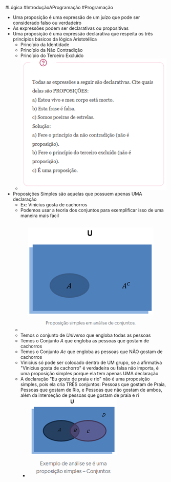 #Lógica #IntroduçãoAProgramação #Programação 


- Uma proposição é uma expressão de um juízo que pode ser considerado falso ou verdadeiro
- As expressões podem ser declarativas ou propositivas
- Uma proposição é uma expressão declarativa que respeita os três princípios básicos da lógica Aristotélica
	- Princípio da Identidade
	- Princípio da Não Contradição
	- Princípio do Terceiro Excluído
	- ![](img/Pasted%20image%2020240409164257.png)
- Proposições Simples são aquelas que possuem apenas UMA declaração
	- Ex: Vinicius gosta de cachorros
	- Podemos usar a teoria dos conjuntos para exemplificar isso de uma maneira mais fácil
	- ![](img/Pasted%20image%2020240409164515.png)
	- Temos o conjunto de *Universo* que engloba todas as pessoas
	- Temos o Conjunto *A* que engloba as pessoas que gostam de cachorros
	- Temos o Conjunto *Ac* que engloba as pessoas que NÃO gostam de cachorros
	- Vinicius só pode ser colocado dentro de UM grupo, se a afirmativa "Vinicius gosta de cachorro" é verdadeira ou falsa não importa, é uma proposição simples porque ela tem apenas UMA declaração
	- A declaração "Eu gosto de praia e rio" não é uma proposição simples, pois ela cria TRÊS conjuntos: Pessoas que gostam de Praia, Pessoas que gostam de Rio, e Pessoas que não gostam de ambos, além da interseção de pessoas que gostam de praia e ri
		- ![](img/Pasted%20image%2020240409164954.png)
